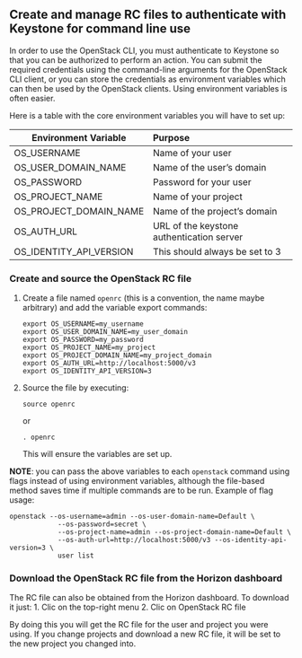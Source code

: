 ## Create and manage RC files to authenticate with Keystone for command line use

In order to use the OpenStack CLI, you must authenticate to Keystone so that you 
can be authorized to perform an action. You can submit the required credentials 
using the command-line arguments for the OpenStack CLI client, or you can store 
the credentials as environment variables which can then be used by the 
OpenStack clients. Using environment variables is often easier.

Here is a table with the core environment variables you will have to set up:

| Environment Variable      | Purpose                                         | 
| ------------------------- | :-----------------------------------------------| 
| OS_USERNAME               | Name of your user                               |
| OS_USER_DOMAIN_NAME       | Name of the user’s domain                       |
| OS_PASSWORD               | Password for your user                          | 
| OS_PROJECT_NAME           | Name of your project                            |
| OS_PROJECT_DOMAIN_NAME    | Name of the project’s domain                    |
| OS_AUTH_URL               | URL of the keystone authentication server       |
| OS_IDENTITY_API_VERSION   | This should always be set to 3                  |

### Create and source the OpenStack RC file

1. Create a file named `openrc` (this is a convention, the name maybe 
arbitrary) and add the variable export commands:

    ```
    export OS_USERNAME=my_username
    export OS_USER_DOMAIN_NAME=my_user_domain
    export OS_PASSWORD=my_password
    export OS_PROJECT_NAME=my_project
    export OS_PROJECT_DOMAIN_NAME=my_project_domain
    export OS_AUTH_URL=http://localhost:5000/v3
    export OS_IDENTITY_API_VERSION=3
    ```
2. Source the file by executing:
   
   `source openrc`

   or

   `. openrc`

   This will ensure the variables are set up.

__NOTE__: you can pass the above variables to each `openstack` command using flags
instead of using environment variables, although the file-based method saves 
time if multiple commands are to be run. Example of flag usage:

```
openstack --os-username=admin --os-user-domain-name=Default \
            --os-password=secret \
            --os-project-name=admin --os-project-domain-name=Default \
            --os-auth-url=http://localhost:5000/v3 --os-identity-api-version=3 \
            user list
```

### Download the OpenStack RC file from the Horizon dashboard

The RC file can also be obtained from the Horizon dashboard. To download it 
just: 
    1. Clic on the top-right menu
    2. Clic on OpenStack RC file 

By doing this you will get the RC file for the user and project you were using.
If you change projects and download a new RC file, it will be set to the new 
project you changed into.  

